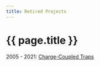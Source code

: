 ```yaml
---
title: Retired Projects
---
```


# {{ page.title }}

2005 - 2021: [Charge-Coupled Traps](quantum-electronics)
